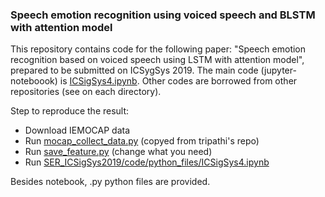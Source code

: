 ### Speech emotion recognition using voiced speech and BLSTM with attention model  

This repository contains code for the following paper: "Speech emotion recognition based on voiced speech using LSTM with attention model", prepared to be submitted on ICSygSys 2019. The main code (jupyter-noteboook) is [ICSigSys4.ipynb](https://github.com/bagustris/SER_ICSigSys2019/blob/master/code/python_files/ICSigSys4.ipynb). Other codes are borrowed from other repositories (see on each directory).

Step to reproduce the result:  
- Download IEMOCAP data
- Run [mocap_collect_data.py](https://github.com/bagustris/SER_ICSigSys2019/blob/master/code/python_files/mocap_data_collect.py) (copyed from tripathi's repo)
- Run [save_feature.py](https://github.com/bagustris/SER_ICSigSys2019/blob/master/code/python_files/save_feature.py) (change what you need)
- Run [SER_ICSigSys2019/code/python_files/ICSigSys4.ipynb](https://github.com/bagustris/SER_ICSigSys2019/blob/master/code/python_files/ICSigSys4.ipynb)

Besides notebook, .py python files are provided.
